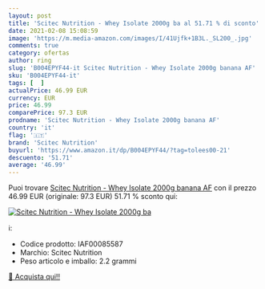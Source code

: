 ```yaml
---
layout: post
title: 'Scitec Nutrition - Whey Isolate 2000g ba al 51.71 % di sconto'
date: 2021-02-08 15:08:59
image: 'https://m.media-amazon.com/images/I/41Ujfk+1B3L._SL200_.jpg'
comments: true
category: ofertas
author: ring
slug: 'B004EPYF44-it Scitec Nutrition - Whey Isolate 2000g banana AF'
sku: 'B004EPYF44-it'
tags: [  ]
actualPrice: 46.99 EUR
currency: EUR
price: 46.99
comparePrice: 97.3 EUR
prodname: 'Scitec Nutrition - Whey Isolate 2000g banana AF'
country: 'it'
flag: '🇮🇹'
brand: 'Scitec Nutrition'
buyurl: 'https://www.amazon.it/dp/B004EPYF44/?tag=tolees00-21'
descuento: '51.71'
average: '46.99'
---
```


Puoi trovare [Scitec Nutrition - Whey Isolate 2000g banana AF](https://www.amazon.it/dp/B004EPYF44/?tag=tolees00-21) con il prezzo 46.99 EUR (originale: 97.3 EUR) 51.71 % sconto qui:

[![Scitec Nutrition - Whey Isolate 2000g ba](https://m.media-amazon.com/images/I/41Ujfk+1B3L._SL200_.jpg)](https://www.amazon.it/dp/B004EPYF44/?tag=tolees00-21)

ℹ️:

- Codice prodotto: IAF00085587
- Marchio: Scitec Nutrition
- Peso articolo e imballo: 2.2 grammi

[🛒 Acquista qui!!](https://www.amazon.it/dp/B004EPYF44/?tag=tolees00-21)
